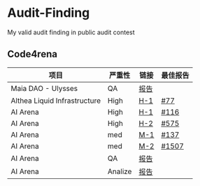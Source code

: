 # Audit-Finding
My valid audit finding in public audit contest

## Code4rena  

| 项目 | 严重性  | 链接 | 最佳报告 |
| ---- | ---- | ---- | ---- |
|  Maia DAO - Ulysses    |  QA   |  [报告](/Code4rena/Maia%20DAO%20-%20Ulysses/QA.md)    |      |
|   Althea Liquid Infrastructure   | High     |  [H-1](/Code4rena/Althea%20Liquid%20Infrastructure/H-1.md)    |  [#77](https://github.com/code-423n4/2024-02-althea-liquid-infrastructure-findings/issues/77)    |
|   AI Arena   | High     |  [H-1](/Code4rena/AIArena/H-1.md)   |  [#116](https://github.com/code-423n4/2024-02-ai-arena-findings/issues/116)    |
|   AI Arena   | High     |  [H-2](/Code4rena/AIArena/H-2.md)    |  [#575](https://github.com/code-423n4/2024-02-ai-arena-findings/issues/575)    |
|   AI Arena   | med     |  [M-1](/Code4rena/AIArena/M-1.md)    |  [#137](https://github.com/code-423n4/2024-02-ai-arena-findings/issues/137)   |
|   AI Arena   | med     |  [M-2](/Code4rena/AIArena/M-2.md)    |   [#1507](https://github.com/code-423n4/2024-02-ai-arena-findings/issues/1507)    |
|   AI Arena   | QA     |    [报告](/Code4rena/AIArena/QA.md)  |      |
|   AI Arena   | Analize     |   [报告](/Code4rena/AIArena/Analysis.md)   |      |

